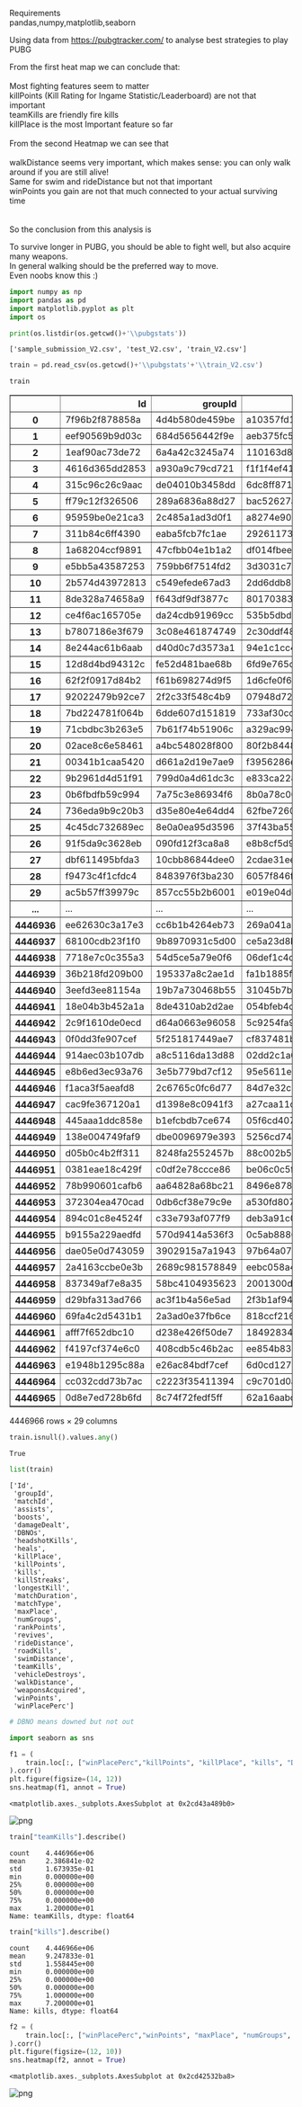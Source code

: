 Requirements <br>
pandas,numpy,matplotlib,seaborn<br>

Using data from https://pubgtracker.com/ to analyse best strategies to play PUBG <br>

From the first heat map we can conclude that:<br>
<br>
Most fighting features seem to matter<br>
killPoints (Kill Rating for Ingame Statistic/Leaderboard) are not that important<br>
teamKills are friendly fire kills<br>
killPlace is the most Important feature so far<br>
<br>
From the second Heatmap we can see that<br>
<br>
walkDistance seems very important, which makes sense: you can only walk around if you are still alive!<br>
Same for swim and rideDistance but not that important <br>
winPoints you gain are not that much connected to your actual surviving time<br>
<br>
<br>
So the conclusion from this analysis is<br>

To survive longer in PUBG, you should be able to fight well, but also acquire many weapons.<br>
In general walking should be the preferred way to move.
<br>
Even noobs know this :)
<br>

```python
import numpy as np
import pandas as pd
import matplotlib.pyplot as plt
import os
```


```python
print(os.listdir(os.getcwd()+'\\pubgstats'))
```

    ['sample_submission_V2.csv', 'test_V2.csv', 'train_V2.csv']
    


```python
train = pd.read_csv(os.getcwd()+'\\pubgstats'+'\\train_V2.csv')
```


```python
train
```




<div>
<style scoped>
    .dataframe tbody tr th:only-of-type {
        vertical-align: middle;
    }

    .dataframe tbody tr th {
        vertical-align: top;
    }

    .dataframe thead th {
        text-align: right;
    }
</style>
<table border="1" class="dataframe">
  <thead>
    <tr style="text-align: right;">
      <th></th>
      <th>Id</th>
      <th>groupId</th>
      <th>matchId</th>
      <th>assists</th>
      <th>boosts</th>
      <th>damageDealt</th>
      <th>DBNOs</th>
      <th>headshotKills</th>
      <th>heals</th>
      <th>killPlace</th>
      <th>...</th>
      <th>revives</th>
      <th>rideDistance</th>
      <th>roadKills</th>
      <th>swimDistance</th>
      <th>teamKills</th>
      <th>vehicleDestroys</th>
      <th>walkDistance</th>
      <th>weaponsAcquired</th>
      <th>winPoints</th>
      <th>winPlacePerc</th>
    </tr>
  </thead>
  <tbody>
    <tr>
      <th>0</th>
      <td>7f96b2f878858a</td>
      <td>4d4b580de459be</td>
      <td>a10357fd1a4a91</td>
      <td>0</td>
      <td>0</td>
      <td>0.000</td>
      <td>0</td>
      <td>0</td>
      <td>0</td>
      <td>60</td>
      <td>...</td>
      <td>0</td>
      <td>0.0000</td>
      <td>0</td>
      <td>0.000</td>
      <td>0</td>
      <td>0</td>
      <td>244.80</td>
      <td>1</td>
      <td>1466</td>
      <td>0.4444</td>
    </tr>
    <tr>
      <th>1</th>
      <td>eef90569b9d03c</td>
      <td>684d5656442f9e</td>
      <td>aeb375fc57110c</td>
      <td>0</td>
      <td>0</td>
      <td>91.470</td>
      <td>0</td>
      <td>0</td>
      <td>0</td>
      <td>57</td>
      <td>...</td>
      <td>0</td>
      <td>0.0045</td>
      <td>0</td>
      <td>11.040</td>
      <td>0</td>
      <td>0</td>
      <td>1434.00</td>
      <td>5</td>
      <td>0</td>
      <td>0.6400</td>
    </tr>
    <tr>
      <th>2</th>
      <td>1eaf90ac73de72</td>
      <td>6a4a42c3245a74</td>
      <td>110163d8bb94ae</td>
      <td>1</td>
      <td>0</td>
      <td>68.000</td>
      <td>0</td>
      <td>0</td>
      <td>0</td>
      <td>47</td>
      <td>...</td>
      <td>0</td>
      <td>0.0000</td>
      <td>0</td>
      <td>0.000</td>
      <td>0</td>
      <td>0</td>
      <td>161.80</td>
      <td>2</td>
      <td>0</td>
      <td>0.7755</td>
    </tr>
    <tr>
      <th>3</th>
      <td>4616d365dd2853</td>
      <td>a930a9c79cd721</td>
      <td>f1f1f4ef412d7e</td>
      <td>0</td>
      <td>0</td>
      <td>32.900</td>
      <td>0</td>
      <td>0</td>
      <td>0</td>
      <td>75</td>
      <td>...</td>
      <td>0</td>
      <td>0.0000</td>
      <td>0</td>
      <td>0.000</td>
      <td>0</td>
      <td>0</td>
      <td>202.70</td>
      <td>3</td>
      <td>0</td>
      <td>0.1667</td>
    </tr>
    <tr>
      <th>4</th>
      <td>315c96c26c9aac</td>
      <td>de04010b3458dd</td>
      <td>6dc8ff871e21e6</td>
      <td>0</td>
      <td>0</td>
      <td>100.000</td>
      <td>0</td>
      <td>0</td>
      <td>0</td>
      <td>45</td>
      <td>...</td>
      <td>0</td>
      <td>0.0000</td>
      <td>0</td>
      <td>0.000</td>
      <td>0</td>
      <td>0</td>
      <td>49.75</td>
      <td>2</td>
      <td>0</td>
      <td>0.1875</td>
    </tr>
    <tr>
      <th>5</th>
      <td>ff79c12f326506</td>
      <td>289a6836a88d27</td>
      <td>bac52627a12114</td>
      <td>0</td>
      <td>0</td>
      <td>100.000</td>
      <td>1</td>
      <td>1</td>
      <td>0</td>
      <td>44</td>
      <td>...</td>
      <td>0</td>
      <td>0.0000</td>
      <td>0</td>
      <td>0.000</td>
      <td>0</td>
      <td>0</td>
      <td>34.70</td>
      <td>1</td>
      <td>0</td>
      <td>0.0370</td>
    </tr>
    <tr>
      <th>6</th>
      <td>95959be0e21ca3</td>
      <td>2c485a1ad3d0f1</td>
      <td>a8274e903927a2</td>
      <td>0</td>
      <td>0</td>
      <td>0.000</td>
      <td>0</td>
      <td>0</td>
      <td>0</td>
      <td>96</td>
      <td>...</td>
      <td>0</td>
      <td>0.0000</td>
      <td>0</td>
      <td>0.000</td>
      <td>0</td>
      <td>0</td>
      <td>13.50</td>
      <td>1</td>
      <td>1497</td>
      <td>0.0000</td>
    </tr>
    <tr>
      <th>7</th>
      <td>311b84c6ff4390</td>
      <td>eaba5fcb7fc1ae</td>
      <td>292611730ca862</td>
      <td>0</td>
      <td>0</td>
      <td>8.538</td>
      <td>0</td>
      <td>0</td>
      <td>0</td>
      <td>48</td>
      <td>...</td>
      <td>0</td>
      <td>2004.0000</td>
      <td>0</td>
      <td>0.000</td>
      <td>0</td>
      <td>0</td>
      <td>1089.00</td>
      <td>6</td>
      <td>1500</td>
      <td>0.7368</td>
    </tr>
    <tr>
      <th>8</th>
      <td>1a68204ccf9891</td>
      <td>47cfbb04e1b1a2</td>
      <td>df014fbee741c6</td>
      <td>0</td>
      <td>0</td>
      <td>51.600</td>
      <td>0</td>
      <td>0</td>
      <td>0</td>
      <td>64</td>
      <td>...</td>
      <td>0</td>
      <td>0.0000</td>
      <td>0</td>
      <td>0.000</td>
      <td>0</td>
      <td>0</td>
      <td>799.90</td>
      <td>4</td>
      <td>0</td>
      <td>0.3704</td>
    </tr>
    <tr>
      <th>9</th>
      <td>e5bb5a43587253</td>
      <td>759bb6f7514fd2</td>
      <td>3d3031c795305b</td>
      <td>0</td>
      <td>0</td>
      <td>37.270</td>
      <td>0</td>
      <td>0</td>
      <td>0</td>
      <td>74</td>
      <td>...</td>
      <td>0</td>
      <td>0.0000</td>
      <td>0</td>
      <td>0.000</td>
      <td>0</td>
      <td>0</td>
      <td>65.67</td>
      <td>1</td>
      <td>0</td>
      <td>0.2143</td>
    </tr>
    <tr>
      <th>10</th>
      <td>2b574d43972813</td>
      <td>c549efede67ad3</td>
      <td>2dd6ddb8320fc1</td>
      <td>0</td>
      <td>0</td>
      <td>28.380</td>
      <td>0</td>
      <td>0</td>
      <td>0</td>
      <td>75</td>
      <td>...</td>
      <td>0</td>
      <td>0.0000</td>
      <td>0</td>
      <td>0.000</td>
      <td>0</td>
      <td>0</td>
      <td>868.30</td>
      <td>9</td>
      <td>0</td>
      <td>0.3929</td>
    </tr>
    <tr>
      <th>11</th>
      <td>8de328a74658a9</td>
      <td>f643df9df3877c</td>
      <td>80170383d90003</td>
      <td>0</td>
      <td>0</td>
      <td>137.900</td>
      <td>1</td>
      <td>0</td>
      <td>0</td>
      <td>64</td>
      <td>...</td>
      <td>0</td>
      <td>0.0000</td>
      <td>0</td>
      <td>0.000</td>
      <td>0</td>
      <td>0</td>
      <td>451.70</td>
      <td>1</td>
      <td>0</td>
      <td>0.4043</td>
    </tr>
    <tr>
      <th>12</th>
      <td>ce4f6ac165705e</td>
      <td>da24cdb91969cc</td>
      <td>535b5dbd965a94</td>
      <td>0</td>
      <td>0</td>
      <td>0.000</td>
      <td>0</td>
      <td>0</td>
      <td>0</td>
      <td>37</td>
      <td>...</td>
      <td>0</td>
      <td>6639.0000</td>
      <td>0</td>
      <td>0.000</td>
      <td>0</td>
      <td>0</td>
      <td>2784.00</td>
      <td>6</td>
      <td>0</td>
      <td>0.9286</td>
    </tr>
    <tr>
      <th>13</th>
      <td>b7807186e3f679</td>
      <td>3c08e461874749</td>
      <td>2c30ddf481c52d</td>
      <td>0</td>
      <td>1</td>
      <td>324.200</td>
      <td>0</td>
      <td>1</td>
      <td>5</td>
      <td>5</td>
      <td>...</td>
      <td>0</td>
      <td>1228.0000</td>
      <td>0</td>
      <td>76.840</td>
      <td>0</td>
      <td>0</td>
      <td>2050.00</td>
      <td>6</td>
      <td>1462</td>
      <td>0.8750</td>
    </tr>
    <tr>
      <th>14</th>
      <td>8e244ac61b6aab</td>
      <td>d40d0c7d3573a1</td>
      <td>94e1c1cc443c65</td>
      <td>0</td>
      <td>1</td>
      <td>122.800</td>
      <td>1</td>
      <td>0</td>
      <td>2</td>
      <td>25</td>
      <td>...</td>
      <td>1</td>
      <td>1237.0000</td>
      <td>0</td>
      <td>60.290</td>
      <td>0</td>
      <td>0</td>
      <td>1666.00</td>
      <td>5</td>
      <td>1531</td>
      <td>0.9000</td>
    </tr>
    <tr>
      <th>15</th>
      <td>12d8d4bd94312c</td>
      <td>fe52d481bae68b</td>
      <td>6fd9e765ddd0c5</td>
      <td>0</td>
      <td>0</td>
      <td>80.710</td>
      <td>1</td>
      <td>0</td>
      <td>0</td>
      <td>72</td>
      <td>...</td>
      <td>1</td>
      <td>0.0000</td>
      <td>0</td>
      <td>0.000</td>
      <td>0</td>
      <td>0</td>
      <td>105.10</td>
      <td>5</td>
      <td>0</td>
      <td>0.2766</td>
    </tr>
    <tr>
      <th>16</th>
      <td>62f2f0917d84b2</td>
      <td>f61b698274d9f5</td>
      <td>1d6cfe0f6f23b0</td>
      <td>0</td>
      <td>2</td>
      <td>81.710</td>
      <td>1</td>
      <td>0</td>
      <td>14</td>
      <td>25</td>
      <td>...</td>
      <td>0</td>
      <td>519.9000</td>
      <td>0</td>
      <td>0.000</td>
      <td>0</td>
      <td>0</td>
      <td>3674.00</td>
      <td>7</td>
      <td>0</td>
      <td>0.7308</td>
    </tr>
    <tr>
      <th>17</th>
      <td>92022479b92ce7</td>
      <td>2f2c33f548c4b9</td>
      <td>07948d723b9c0f</td>
      <td>0</td>
      <td>3</td>
      <td>254.300</td>
      <td>0</td>
      <td>0</td>
      <td>12</td>
      <td>13</td>
      <td>...</td>
      <td>0</td>
      <td>2367.0000</td>
      <td>0</td>
      <td>15.290</td>
      <td>0</td>
      <td>0</td>
      <td>1787.00</td>
      <td>3</td>
      <td>0</td>
      <td>0.8211</td>
    </tr>
    <tr>
      <th>18</th>
      <td>7bd224781f064b</td>
      <td>6dde607d151819</td>
      <td>733af30cc00099</td>
      <td>0</td>
      <td>0</td>
      <td>0.000</td>
      <td>0</td>
      <td>0</td>
      <td>0</td>
      <td>79</td>
      <td>...</td>
      <td>0</td>
      <td>0.0000</td>
      <td>0</td>
      <td>0.000</td>
      <td>0</td>
      <td>0</td>
      <td>137.40</td>
      <td>2</td>
      <td>0</td>
      <td>0.1923</td>
    </tr>
    <tr>
      <th>19</th>
      <td>71cbdbc3b263e5</td>
      <td>7b61f74b51906c</td>
      <td>a329ac99449ad7</td>
      <td>0</td>
      <td>1</td>
      <td>65.280</td>
      <td>0</td>
      <td>0</td>
      <td>1</td>
      <td>48</td>
      <td>...</td>
      <td>0</td>
      <td>0.0000</td>
      <td>0</td>
      <td>20.850</td>
      <td>0</td>
      <td>0</td>
      <td>3310.00</td>
      <td>3</td>
      <td>1479</td>
      <td>0.9310</td>
    </tr>
    <tr>
      <th>20</th>
      <td>02ace8c6e58461</td>
      <td>a4bc548028f800</td>
      <td>80f2b8448e474b</td>
      <td>0</td>
      <td>4</td>
      <td>269.100</td>
      <td>0</td>
      <td>1</td>
      <td>8</td>
      <td>18</td>
      <td>...</td>
      <td>1</td>
      <td>2734.0000</td>
      <td>0</td>
      <td>0.000</td>
      <td>0</td>
      <td>0</td>
      <td>1794.00</td>
      <td>5</td>
      <td>0</td>
      <td>0.6383</td>
    </tr>
    <tr>
      <th>21</th>
      <td>00341b1caa5420</td>
      <td>d661a2d19e7ae9</td>
      <td>f3956286eb39a5</td>
      <td>0</td>
      <td>0</td>
      <td>158.700</td>
      <td>1</td>
      <td>0</td>
      <td>0</td>
      <td>75</td>
      <td>...</td>
      <td>0</td>
      <td>0.0000</td>
      <td>0</td>
      <td>0.000</td>
      <td>0</td>
      <td>0</td>
      <td>580.10</td>
      <td>2</td>
      <td>0</td>
      <td>0.2143</td>
    </tr>
    <tr>
      <th>22</th>
      <td>9b2961d4d51f91</td>
      <td>799d0a4d61dc3c</td>
      <td>e833ca2282169d</td>
      <td>0</td>
      <td>1</td>
      <td>192.300</td>
      <td>1</td>
      <td>2</td>
      <td>3</td>
      <td>15</td>
      <td>...</td>
      <td>0</td>
      <td>2332.0000</td>
      <td>0</td>
      <td>0.000</td>
      <td>0</td>
      <td>0</td>
      <td>1264.00</td>
      <td>4</td>
      <td>1494</td>
      <td>0.7500</td>
    </tr>
    <tr>
      <th>23</th>
      <td>0b6fbdfb59c994</td>
      <td>7a75c3e86934f6</td>
      <td>8b0a78c005cea0</td>
      <td>0</td>
      <td>6</td>
      <td>1011.000</td>
      <td>6</td>
      <td>2</td>
      <td>2</td>
      <td>2</td>
      <td>...</td>
      <td>0</td>
      <td>4860.0000</td>
      <td>0</td>
      <td>0.000</td>
      <td>0</td>
      <td>0</td>
      <td>2727.00</td>
      <td>7</td>
      <td>1603</td>
      <td>0.9592</td>
    </tr>
    <tr>
      <th>24</th>
      <td>736eda9b9c20b3</td>
      <td>d35e80e4e64dd4</td>
      <td>62fbe726028662</td>
      <td>0</td>
      <td>3</td>
      <td>327.600</td>
      <td>4</td>
      <td>1</td>
      <td>1</td>
      <td>3</td>
      <td>...</td>
      <td>0</td>
      <td>0.0000</td>
      <td>0</td>
      <td>0.000</td>
      <td>0</td>
      <td>0</td>
      <td>3503.00</td>
      <td>4</td>
      <td>1496</td>
      <td>0.9231</td>
    </tr>
    <tr>
      <th>25</th>
      <td>4c45dc732689ec</td>
      <td>8e0a0ea95d3596</td>
      <td>37f43ba55ec0a4</td>
      <td>1</td>
      <td>4</td>
      <td>558.600</td>
      <td>3</td>
      <td>0</td>
      <td>4</td>
      <td>11</td>
      <td>...</td>
      <td>0</td>
      <td>1183.0000</td>
      <td>0</td>
      <td>0.000</td>
      <td>0</td>
      <td>0</td>
      <td>2711.00</td>
      <td>7</td>
      <td>1494</td>
      <td>0.8696</td>
    </tr>
    <tr>
      <th>26</th>
      <td>91f5da9c3628eb</td>
      <td>090fd12f3ca8a8</td>
      <td>e8b8cf5d9231d3</td>
      <td>0</td>
      <td>0</td>
      <td>44.280</td>
      <td>0</td>
      <td>0</td>
      <td>0</td>
      <td>78</td>
      <td>...</td>
      <td>0</td>
      <td>0.0000</td>
      <td>0</td>
      <td>0.000</td>
      <td>0</td>
      <td>0</td>
      <td>15.30</td>
      <td>0</td>
      <td>0</td>
      <td>0.1154</td>
    </tr>
    <tr>
      <th>27</th>
      <td>dbf611495bfda3</td>
      <td>10cbb86844dee0</td>
      <td>2cdae31ee18601</td>
      <td>0</td>
      <td>4</td>
      <td>381.200</td>
      <td>2</td>
      <td>1</td>
      <td>2</td>
      <td>7</td>
      <td>...</td>
      <td>0</td>
      <td>1798.0000</td>
      <td>0</td>
      <td>0.000</td>
      <td>0</td>
      <td>0</td>
      <td>1933.00</td>
      <td>4</td>
      <td>0</td>
      <td>0.7234</td>
    </tr>
    <tr>
      <th>28</th>
      <td>f9473c4f1cfdc4</td>
      <td>8483976f3ba230</td>
      <td>6057f846f3ed12</td>
      <td>0</td>
      <td>6</td>
      <td>345.600</td>
      <td>2</td>
      <td>1</td>
      <td>1</td>
      <td>6</td>
      <td>...</td>
      <td>0</td>
      <td>0.0000</td>
      <td>0</td>
      <td>0.000</td>
      <td>0</td>
      <td>0</td>
      <td>3855.00</td>
      <td>4</td>
      <td>0</td>
      <td>0.9630</td>
    </tr>
    <tr>
      <th>29</th>
      <td>ac5b57ff39979c</td>
      <td>857cc55b2b6001</td>
      <td>e019e04dee4f19</td>
      <td>0</td>
      <td>0</td>
      <td>0.000</td>
      <td>0</td>
      <td>0</td>
      <td>0</td>
      <td>87</td>
      <td>...</td>
      <td>0</td>
      <td>0.0000</td>
      <td>0</td>
      <td>0.000</td>
      <td>0</td>
      <td>0</td>
      <td>0.00</td>
      <td>0</td>
      <td>0</td>
      <td>0.0000</td>
    </tr>
    <tr>
      <th>...</th>
      <td>...</td>
      <td>...</td>
      <td>...</td>
      <td>...</td>
      <td>...</td>
      <td>...</td>
      <td>...</td>
      <td>...</td>
      <td>...</td>
      <td>...</td>
      <td>...</td>
      <td>...</td>
      <td>...</td>
      <td>...</td>
      <td>...</td>
      <td>...</td>
      <td>...</td>
      <td>...</td>
      <td>...</td>
      <td>...</td>
      <td>...</td>
    </tr>
    <tr>
      <th>4446936</th>
      <td>ee62630c3a17e3</td>
      <td>cc6b1b4264eb73</td>
      <td>269a041abb69a5</td>
      <td>0</td>
      <td>1</td>
      <td>68.200</td>
      <td>0</td>
      <td>1</td>
      <td>1</td>
      <td>22</td>
      <td>...</td>
      <td>0</td>
      <td>0.0000</td>
      <td>0</td>
      <td>34.860</td>
      <td>0</td>
      <td>0</td>
      <td>2708.00</td>
      <td>7</td>
      <td>0</td>
      <td>0.7308</td>
    </tr>
    <tr>
      <th>4446937</th>
      <td>68100cdb23f1f0</td>
      <td>9b8970931c5d00</td>
      <td>ce5a23d8bb7883</td>
      <td>1</td>
      <td>2</td>
      <td>127.400</td>
      <td>1</td>
      <td>1</td>
      <td>4</td>
      <td>31</td>
      <td>...</td>
      <td>0</td>
      <td>0.0000</td>
      <td>0</td>
      <td>0.000</td>
      <td>0</td>
      <td>0</td>
      <td>1364.00</td>
      <td>5</td>
      <td>0</td>
      <td>0.7111</td>
    </tr>
    <tr>
      <th>4446938</th>
      <td>7718e7c0c355a3</td>
      <td>54d5ce5a79e0f6</td>
      <td>06def1c4d808d4</td>
      <td>0</td>
      <td>0</td>
      <td>0.000</td>
      <td>0</td>
      <td>0</td>
      <td>0</td>
      <td>64</td>
      <td>...</td>
      <td>0</td>
      <td>0.0000</td>
      <td>0</td>
      <td>72.210</td>
      <td>0</td>
      <td>0</td>
      <td>173.10</td>
      <td>1</td>
      <td>0</td>
      <td>0.0385</td>
    </tr>
    <tr>
      <th>4446939</th>
      <td>36b218fd209b00</td>
      <td>195337a8c2ae1d</td>
      <td>fa1b1885f56b7d</td>
      <td>0</td>
      <td>0</td>
      <td>151.500</td>
      <td>1</td>
      <td>0</td>
      <td>0</td>
      <td>35</td>
      <td>...</td>
      <td>0</td>
      <td>0.0000</td>
      <td>0</td>
      <td>0.000</td>
      <td>0</td>
      <td>0</td>
      <td>56.14</td>
      <td>1</td>
      <td>1539</td>
      <td>0.3830</td>
    </tr>
    <tr>
      <th>4446940</th>
      <td>3eefd3ee81154a</td>
      <td>19b7a730468b55</td>
      <td>31045b7b933f3d</td>
      <td>0</td>
      <td>1</td>
      <td>0.000</td>
      <td>0</td>
      <td>0</td>
      <td>1</td>
      <td>58</td>
      <td>...</td>
      <td>0</td>
      <td>2728.0000</td>
      <td>0</td>
      <td>0.000</td>
      <td>0</td>
      <td>0</td>
      <td>1362.00</td>
      <td>6</td>
      <td>0</td>
      <td>0.6250</td>
    </tr>
    <tr>
      <th>4446941</th>
      <td>18e04b3b452a1a</td>
      <td>8de4310ab2d2ae</td>
      <td>054bfeb4d51fc4</td>
      <td>0</td>
      <td>0</td>
      <td>62.350</td>
      <td>0</td>
      <td>0</td>
      <td>0</td>
      <td>79</td>
      <td>...</td>
      <td>0</td>
      <td>0.0000</td>
      <td>0</td>
      <td>0.000</td>
      <td>0</td>
      <td>0</td>
      <td>65.21</td>
      <td>2</td>
      <td>0</td>
      <td>0.1600</td>
    </tr>
    <tr>
      <th>4446942</th>
      <td>2c9f1610de0ecd</td>
      <td>d64a0663e96058</td>
      <td>5c9254fa96f53e</td>
      <td>0</td>
      <td>4</td>
      <td>724.700</td>
      <td>6</td>
      <td>4</td>
      <td>14</td>
      <td>1</td>
      <td>...</td>
      <td>3</td>
      <td>5076.0000</td>
      <td>0</td>
      <td>0.000</td>
      <td>0</td>
      <td>0</td>
      <td>2162.00</td>
      <td>8</td>
      <td>0</td>
      <td>1.0000</td>
    </tr>
    <tr>
      <th>4446943</th>
      <td>0f0dd3fe907cef</td>
      <td>5f251817449ae7</td>
      <td>cf837481bd01f3</td>
      <td>0</td>
      <td>0</td>
      <td>0.000</td>
      <td>0</td>
      <td>0</td>
      <td>0</td>
      <td>82</td>
      <td>...</td>
      <td>0</td>
      <td>0.0000</td>
      <td>0</td>
      <td>0.000</td>
      <td>0</td>
      <td>0</td>
      <td>57.59</td>
      <td>2</td>
      <td>0</td>
      <td>0.1111</td>
    </tr>
    <tr>
      <th>4446944</th>
      <td>914aec03b107db</td>
      <td>a8c5116da13d88</td>
      <td>02dd2c1a0b34de</td>
      <td>0</td>
      <td>0</td>
      <td>175.000</td>
      <td>0</td>
      <td>1</td>
      <td>0</td>
      <td>29</td>
      <td>...</td>
      <td>0</td>
      <td>2532.0000</td>
      <td>0</td>
      <td>0.000</td>
      <td>0</td>
      <td>0</td>
      <td>1349.00</td>
      <td>5</td>
      <td>0</td>
      <td>0.6875</td>
    </tr>
    <tr>
      <th>4446945</th>
      <td>e8b6ed3ec93a76</td>
      <td>3e5b779bd7cf12</td>
      <td>95e5611e58f4d5</td>
      <td>0</td>
      <td>0</td>
      <td>0.000</td>
      <td>0</td>
      <td>0</td>
      <td>0</td>
      <td>81</td>
      <td>...</td>
      <td>0</td>
      <td>0.0000</td>
      <td>0</td>
      <td>0.000</td>
      <td>0</td>
      <td>0</td>
      <td>57.19</td>
      <td>1</td>
      <td>0</td>
      <td>0.1875</td>
    </tr>
    <tr>
      <th>4446946</th>
      <td>f1aca3f5aeafd8</td>
      <td>2c6765c0fc6d77</td>
      <td>84d7e32c95913a</td>
      <td>0</td>
      <td>0</td>
      <td>0.000</td>
      <td>0</td>
      <td>0</td>
      <td>0</td>
      <td>53</td>
      <td>...</td>
      <td>0</td>
      <td>0.0000</td>
      <td>0</td>
      <td>0.000</td>
      <td>0</td>
      <td>0</td>
      <td>2591.00</td>
      <td>7</td>
      <td>0</td>
      <td>0.7292</td>
    </tr>
    <tr>
      <th>4446947</th>
      <td>cac9fe367120a1</td>
      <td>d1398e8c0941f3</td>
      <td>a27caa11cb4dfb</td>
      <td>0</td>
      <td>0</td>
      <td>0.000</td>
      <td>0</td>
      <td>0</td>
      <td>0</td>
      <td>61</td>
      <td>...</td>
      <td>0</td>
      <td>0.0000</td>
      <td>0</td>
      <td>0.000</td>
      <td>0</td>
      <td>0</td>
      <td>631.10</td>
      <td>4</td>
      <td>0</td>
      <td>0.3830</td>
    </tr>
    <tr>
      <th>4446948</th>
      <td>445aaa1ddc858e</td>
      <td>b1efcbdb7ce674</td>
      <td>05f6cd4077cd68</td>
      <td>1</td>
      <td>3</td>
      <td>736.500</td>
      <td>4</td>
      <td>1</td>
      <td>2</td>
      <td>7</td>
      <td>...</td>
      <td>0</td>
      <td>0.0000</td>
      <td>0</td>
      <td>0.000</td>
      <td>0</td>
      <td>0</td>
      <td>1685.00</td>
      <td>3</td>
      <td>1500</td>
      <td>0.7917</td>
    </tr>
    <tr>
      <th>4446949</th>
      <td>138e004749faf9</td>
      <td>dbe0096979e393</td>
      <td>5256cd7403054e</td>
      <td>0</td>
      <td>0</td>
      <td>100.000</td>
      <td>1</td>
      <td>0</td>
      <td>0</td>
      <td>32</td>
      <td>...</td>
      <td>0</td>
      <td>0.0000</td>
      <td>0</td>
      <td>0.000</td>
      <td>0</td>
      <td>0</td>
      <td>424.60</td>
      <td>3</td>
      <td>0</td>
      <td>0.1458</td>
    </tr>
    <tr>
      <th>4446950</th>
      <td>d05b0c4b2ff311</td>
      <td>8248fa2552457b</td>
      <td>88c002b589d411</td>
      <td>0</td>
      <td>0</td>
      <td>203.500</td>
      <td>0</td>
      <td>0</td>
      <td>0</td>
      <td>32</td>
      <td>...</td>
      <td>0</td>
      <td>0.0000</td>
      <td>0</td>
      <td>0.000</td>
      <td>0</td>
      <td>0</td>
      <td>1559.00</td>
      <td>5</td>
      <td>0</td>
      <td>0.5000</td>
    </tr>
    <tr>
      <th>4446951</th>
      <td>0381eae18c429f</td>
      <td>c0df2e78ccce86</td>
      <td>be06c0c5f9a47e</td>
      <td>0</td>
      <td>0</td>
      <td>0.000</td>
      <td>0</td>
      <td>0</td>
      <td>0</td>
      <td>85</td>
      <td>...</td>
      <td>0</td>
      <td>0.0000</td>
      <td>0</td>
      <td>0.000</td>
      <td>0</td>
      <td>0</td>
      <td>44.90</td>
      <td>1</td>
      <td>0</td>
      <td>0.1000</td>
    </tr>
    <tr>
      <th>4446952</th>
      <td>78b990601cafb6</td>
      <td>aa64828a68bc21</td>
      <td>8496e878b7ee1d</td>
      <td>0</td>
      <td>0</td>
      <td>0.000</td>
      <td>0</td>
      <td>0</td>
      <td>0</td>
      <td>44</td>
      <td>...</td>
      <td>0</td>
      <td>0.0000</td>
      <td>0</td>
      <td>5.328</td>
      <td>0</td>
      <td>0</td>
      <td>1177.00</td>
      <td>5</td>
      <td>0</td>
      <td>0.8462</td>
    </tr>
    <tr>
      <th>4446953</th>
      <td>372304ea470cad</td>
      <td>0db6cf38e79c9e</td>
      <td>a530fd807f535a</td>
      <td>0</td>
      <td>0</td>
      <td>30.100</td>
      <td>0</td>
      <td>0</td>
      <td>0</td>
      <td>57</td>
      <td>...</td>
      <td>1</td>
      <td>0.0000</td>
      <td>0</td>
      <td>0.000</td>
      <td>0</td>
      <td>0</td>
      <td>1025.00</td>
      <td>5</td>
      <td>1551</td>
      <td>0.5926</td>
    </tr>
    <tr>
      <th>4446954</th>
      <td>894c01c8e4524f</td>
      <td>c33e793af077f9</td>
      <td>deb3a91c03d0f3</td>
      <td>0</td>
      <td>0</td>
      <td>30.100</td>
      <td>0</td>
      <td>0</td>
      <td>0</td>
      <td>58</td>
      <td>...</td>
      <td>0</td>
      <td>0.0000</td>
      <td>0</td>
      <td>0.000</td>
      <td>0</td>
      <td>0</td>
      <td>2146.00</td>
      <td>6</td>
      <td>1502</td>
      <td>0.5306</td>
    </tr>
    <tr>
      <th>4446955</th>
      <td>b9155a229aedfd</td>
      <td>570d9414a536f3</td>
      <td>0c5ab888689674</td>
      <td>0</td>
      <td>0</td>
      <td>0.000</td>
      <td>0</td>
      <td>0</td>
      <td>0</td>
      <td>60</td>
      <td>...</td>
      <td>0</td>
      <td>604.8000</td>
      <td>0</td>
      <td>0.000</td>
      <td>0</td>
      <td>0</td>
      <td>1158.00</td>
      <td>3</td>
      <td>0</td>
      <td>0.4792</td>
    </tr>
    <tr>
      <th>4446956</th>
      <td>dae05e0d743059</td>
      <td>3902915a7a1943</td>
      <td>97b64a07c05761</td>
      <td>1</td>
      <td>0</td>
      <td>151.900</td>
      <td>0</td>
      <td>0</td>
      <td>1</td>
      <td>77</td>
      <td>...</td>
      <td>1</td>
      <td>0.0000</td>
      <td>0</td>
      <td>0.000</td>
      <td>0</td>
      <td>0</td>
      <td>828.30</td>
      <td>7</td>
      <td>0</td>
      <td>0.1071</td>
    </tr>
    <tr>
      <th>4446957</th>
      <td>2a4163ccbe0e3b</td>
      <td>2689c981578849</td>
      <td>eebc058a45ff13</td>
      <td>0</td>
      <td>1</td>
      <td>100.000</td>
      <td>0</td>
      <td>0</td>
      <td>0</td>
      <td>32</td>
      <td>...</td>
      <td>1</td>
      <td>0.0000</td>
      <td>0</td>
      <td>0.000</td>
      <td>0</td>
      <td>0</td>
      <td>363.70</td>
      <td>2</td>
      <td>0</td>
      <td>0.4583</td>
    </tr>
    <tr>
      <th>4446958</th>
      <td>837349af7e8a35</td>
      <td>58bc4104935623</td>
      <td>2001300d4f5787</td>
      <td>0</td>
      <td>0</td>
      <td>0.000</td>
      <td>0</td>
      <td>0</td>
      <td>0</td>
      <td>92</td>
      <td>...</td>
      <td>0</td>
      <td>0.0000</td>
      <td>0</td>
      <td>0.000</td>
      <td>0</td>
      <td>0</td>
      <td>0.00</td>
      <td>0</td>
      <td>0</td>
      <td>0.0000</td>
    </tr>
    <tr>
      <th>4446959</th>
      <td>d29bfa313ad766</td>
      <td>ac3f1b4a56e5ad</td>
      <td>2f3b1af94739b3</td>
      <td>0</td>
      <td>0</td>
      <td>22.680</td>
      <td>0</td>
      <td>0</td>
      <td>0</td>
      <td>89</td>
      <td>...</td>
      <td>0</td>
      <td>0.0000</td>
      <td>0</td>
      <td>0.000</td>
      <td>0</td>
      <td>0</td>
      <td>40.25</td>
      <td>1</td>
      <td>0</td>
      <td>0.0842</td>
    </tr>
    <tr>
      <th>4446960</th>
      <td>69fa4c2d5431b1</td>
      <td>2a3ad0e37fb6ce</td>
      <td>818ccf2160343f</td>
      <td>0</td>
      <td>0</td>
      <td>327.700</td>
      <td>3</td>
      <td>2</td>
      <td>0</td>
      <td>4</td>
      <td>...</td>
      <td>0</td>
      <td>180.4000</td>
      <td>0</td>
      <td>0.000</td>
      <td>0</td>
      <td>0</td>
      <td>845.60</td>
      <td>3</td>
      <td>0</td>
      <td>0.2414</td>
    </tr>
    <tr>
      <th>4446961</th>
      <td>afff7f652dbc10</td>
      <td>d238e426f50de7</td>
      <td>18492834ce5635</td>
      <td>0</td>
      <td>0</td>
      <td>0.000</td>
      <td>0</td>
      <td>0</td>
      <td>0</td>
      <td>74</td>
      <td>...</td>
      <td>0</td>
      <td>1292.0000</td>
      <td>0</td>
      <td>0.000</td>
      <td>0</td>
      <td>0</td>
      <td>1019.00</td>
      <td>3</td>
      <td>1507</td>
      <td>0.1786</td>
    </tr>
    <tr>
      <th>4446962</th>
      <td>f4197cf374e6c0</td>
      <td>408cdb5c46b2ac</td>
      <td>ee854b837376d9</td>
      <td>0</td>
      <td>1</td>
      <td>44.150</td>
      <td>0</td>
      <td>0</td>
      <td>0</td>
      <td>69</td>
      <td>...</td>
      <td>0</td>
      <td>0.0000</td>
      <td>0</td>
      <td>0.000</td>
      <td>0</td>
      <td>0</td>
      <td>81.70</td>
      <td>6</td>
      <td>0</td>
      <td>0.2935</td>
    </tr>
    <tr>
      <th>4446963</th>
      <td>e1948b1295c88a</td>
      <td>e26ac84bdf7cef</td>
      <td>6d0cd12784f1ab</td>
      <td>0</td>
      <td>0</td>
      <td>59.060</td>
      <td>0</td>
      <td>0</td>
      <td>0</td>
      <td>66</td>
      <td>...</td>
      <td>0</td>
      <td>0.0000</td>
      <td>0</td>
      <td>2.184</td>
      <td>0</td>
      <td>0</td>
      <td>788.70</td>
      <td>4</td>
      <td>0</td>
      <td>0.4815</td>
    </tr>
    <tr>
      <th>4446964</th>
      <td>cc032cdd73b7ac</td>
      <td>c2223f35411394</td>
      <td>c9c701d0ad758a</td>
      <td>0</td>
      <td>4</td>
      <td>180.400</td>
      <td>1</td>
      <td>1</td>
      <td>2</td>
      <td>11</td>
      <td>...</td>
      <td>2</td>
      <td>0.0000</td>
      <td>0</td>
      <td>0.000</td>
      <td>0</td>
      <td>0</td>
      <td>2748.00</td>
      <td>8</td>
      <td>0</td>
      <td>0.8000</td>
    </tr>
    <tr>
      <th>4446965</th>
      <td>0d8e7ed728b6fd</td>
      <td>8c74f72fedf5ff</td>
      <td>62a16aabcc095c</td>
      <td>0</td>
      <td>2</td>
      <td>268.000</td>
      <td>0</td>
      <td>0</td>
      <td>1</td>
      <td>18</td>
      <td>...</td>
      <td>0</td>
      <td>1369.0000</td>
      <td>0</td>
      <td>0.000</td>
      <td>0</td>
      <td>0</td>
      <td>1244.00</td>
      <td>5</td>
      <td>0</td>
      <td>0.5464</td>
    </tr>
  </tbody>
</table>
<p>4446966 rows × 29 columns</p>
</div>




```python
train.isnull().values.any()
```




    True




```python
list(train)

```




    ['Id',
     'groupId',
     'matchId',
     'assists',
     'boosts',
     'damageDealt',
     'DBNOs',
     'headshotKills',
     'heals',
     'killPlace',
     'killPoints',
     'kills',
     'killStreaks',
     'longestKill',
     'matchDuration',
     'matchType',
     'maxPlace',
     'numGroups',
     'rankPoints',
     'revives',
     'rideDistance',
     'roadKills',
     'swimDistance',
     'teamKills',
     'vehicleDestroys',
     'walkDistance',
     'weaponsAcquired',
     'winPoints',
     'winPlacePerc']




```python
# DBNO means downed but not out
```


```python
import seaborn as sns

f1 = (
    train.loc[:, ["winPlacePerc","killPoints", "killPlace", "kills", "DBNOs",  "headshotKills", "assists", "longestKill","heals", "revives" , "teamKills" ]]
).corr()
plt.figure(figsize=(14, 12))
sns.heatmap(f1, annot = True)
```




    <matplotlib.axes._subplots.AxesSubplot at 0x2cd43a489b0>




![png](pubg_data_analysis-heatmaps_files/pubg_data_analysis-heatmaps_7_1.png)



```python
train["teamKills"].describe()

```




    count    4.446966e+06
    mean     2.386841e-02
    std      1.673935e-01
    min      0.000000e+00
    25%      0.000000e+00
    50%      0.000000e+00
    75%      0.000000e+00
    max      1.200000e+01
    Name: teamKills, dtype: float64




```python
train["kills"].describe()
```




    count    4.446966e+06
    mean     9.247833e-01
    std      1.558445e+00
    min      0.000000e+00
    25%      0.000000e+00
    50%      0.000000e+00
    75%      1.000000e+00
    max      7.200000e+01
    Name: kills, dtype: float64




```python
f2 = (
    train.loc[:, ["winPlacePerc","winPoints", "maxPlace", "numGroups", "walkDistance", "swimDistance" , "rideDistance", "roadKills", 'vehicleDestroys', "weaponsAcquired" ]]
).corr()
plt.figure(figsize=(12, 10))
sns.heatmap(f2, annot = True)
```




    <matplotlib.axes._subplots.AxesSubplot at 0x2cd42532ba8>




![png](pubg_data_analysis-heatmaps_files/pubg_data_analysis-heatmaps_10_1.png)

